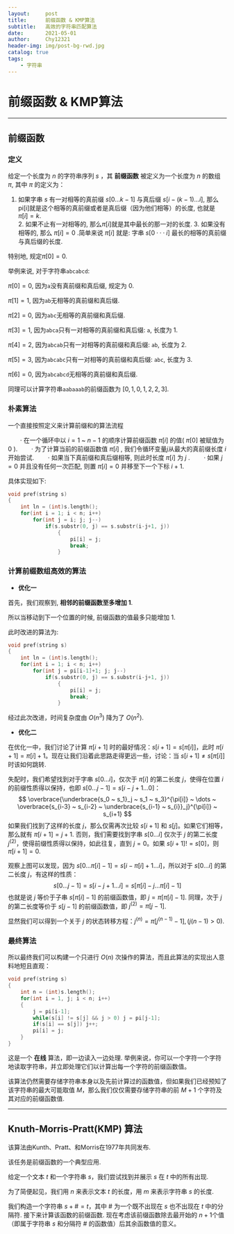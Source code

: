 ```yaml
---
layout:     post
title:      前缀函数 & KMP算法
subtitle:   高效的字符串匹配算法
date:       2021-05-01
author:     Chy12321
header-img: img/post-bg-rwd.jpg
catalog: true
tags:
    - 字符串
---
```


# 前缀函数 & KMP算法

---

## 前缀函数

### 定义

给定一个长度为 $n$ 的字符串序列 $s$ ，其 **前缀函数** 被定义为一个长度为 $n$ 的数组 $\pi$, 其中 $\pi$ 的定义为：

1. 如果字串 $s$ 有一对相等的真前缀 $s[0 \dots k-1]$ 与真后缀 $s[i-(k-1) \dots i]$, 那么pi[i]就是这个相等的真前缀或者是真后缀（因为他们相等）的长度, 也就是$\pi[i] = k$.  
   2. 如果不止有一对相等的, 那么$\pi[i]$就是其中最长的那一对的长度.
   3. 如果没有相等的, 那么 $\pi[i] = 0$ .简单来说 $\pi[i]$ 就是: 字串 $s[0···i]$ 最长的相等的真前缀与真后缀的长度.

特别地, 规定$\pi[0] = 0$.

举例来说, 对于字符串`abcabcd`:

$\pi[0] = 0$, 因为`a`没有真前缀和真后缀, 规定为 $0$.

$\pi[1] = 1$, 因为`ab`无相等的真前缀和真后缀.

$\pi[2] = 0$, 因为`abc`无相等的真前缀和真后缀.

$\pi[3] = 1$, 因为`abca`只有一对相等的真前缀和真后缀: `a`, 长度为 $1$.

$\pi[4] = 2$, 因为`abcab`只有一对相等的真前缀和真后缀: `ab`, 长度为 $2$.

$\pi[5] = 3$, 因为`abcabc`只有一对相等的真前缀和真后缀: `abc`, 长度为 $3$.

$\pi[6] = 0$, 因为`abcabcd`无相等的真前缀和真后缀.

同理可以计算字符串`aabaaab`的前缀函数为 $[0, 1, 0, 1, 2, 2, 3]$.

### 朴素算法

一个直接按照定义来计算前缀和的算法流程

　　· 在一个循环中以 $i=1$ ~ $n-1$ 的顺序计算前缀函数 $\pi[i]$ 的值( $\pi[0]$ 被赋值为 $0$ ).
　　· 为了计算当前的前缀函数值 $\pi[i]$ , 我们令循环变量$j$从最大的真前缀长度 $i$ 开始尝试.
　　· 如果当下真前缀和真后缀相等, 则此时长度 $\pi[i]$ 为 $j$ .
　　· 如果 $j = 0$ 并且没有任何一次匹配, 则置 $\pi[i]=0$ 并移至下一个下标 $i+1$.

具体实现如下:

```cpp
void pref(string s)
{
    int ln = (int)s.length();
    for(int i = 1; i < n; i++)
        for(int j = i; j; j--)
            if(s.substr(0, j) == s.substr(i-j+1, j))
                {
                    pi[i] = j;
                    break;
                }
```



### 计算前缀数组高效的算法

- **优化一**

首先，我们观察到, **相邻的前缀函数至多增加 $1$**.

所以当移动到下一个位置的时候, 前缀函数的值最多只能增加 $1$.

此时改进的算法为:

```cpp
void pref(string s)
{
    int ln = (int)s.length();
    for(int i = 1; i < n; i++)
        for(int j = pi[i-1]+1; j; j--)
            if(s.substr(0, j) == s.substr(i-j+1, j))
                {
                    pi[i] = j;
                    break;
                }
```

经过此次改进，时间复杂度由 $O(n^3)$ 降为了 $O(n^2)$.

- **优化二**

在优化一中，我们讨论了计算 $\pi[i+1]$ 时的最好情况：$s[i+1] = s[\pi[i]]$，此时 $\pi[i+1] = \pi[i] + 1$。现在让我们沿着此思路走得更远一些，讨论：当 $s[i+1] \neq s[\pi[i]]$ 时该如何跳转. 

失配时，我们希望找到对于字串 $s[0 \dots i]$，仅次于 $\pi[i]$ 的第二长度 $j$，使得在位置 $i$ 的前缀性质得以保持，也即 $s[0 \dots j-1] = s[i-j+1 \dots 0]$：
$$
\overbrace{\underbrace{s_0 ~ s_1}_j ~ s_1 ~ s_3}^{\pi[i]} ~ \dots ~ \overbrace{s_{i-3} ~ s_{i-2} ~ \underbrace{s_{i-1} ~ s_{i}}_j}^{\pi[i]} ~ s_{i+1}
$$
如果我们找到了这样的长度 $j$，那么仅需再次比较 $s[i+1]$ 和 $s[j]$。如果它们相等，那么就有 $\pi[i+1] = j+1$. 否则，我们需要找到字串 $s[0 \dots i]$ 仅次于 $j$ 的第二长度 $j^{(2)}$，使得前缀性质得以保持，如此往复，直到 $j = 0$。如果 $s[i+1] != s[0]$，则 $\pi[i+1] = 0$. 

观察上图可以发现，因为 $s[0 \dots \pi[i]-1] = s[i-\pi[i]+1 \dots i]$，所以对于 $s[0 \dots i]$ 的第二长度 $j$，有这样的性质：
$$
s[0 \dots j-1] = s[i-j+1 \dots i] = s[\pi[i]-j \dots \pi[i]-1]
$$
也就是说 $j$ 等价于子串 $s[\pi[i]-1]$ 的前缀函数值，即 $j = \pi[\pi[i]-1]$. 同理，次于 $j$ 的第二长度等价于 $s[j-1]$ 的前缀函数值，即 $j^{(2)} = \pi[j-1]$. 

显然我们可以得到一个关于 $j$ 的状态转移方程：$j^{(n)} = \pi[j^{(n-1)}-1],(j{(n-1)} > 0)$. 

### 最终算法

所以最终我们可以构建一个只进行 $O(n)$ 次操作的算法，而且此算法的实现出人意料地短且直观：

```cpp
void pref(string s)
{
    int n = (int)s.length();
    for(int i = 1, j; i < n; i++)
    {
        j = pi[i-1];
        while(s[i] != s[j] && j > 0) j = pi[j-1];
        if(s[i] == s[j]) j++;
        pi[i] = j;
    }
}
```

这是一个 **在线** 算法，即一边读入一边处理. 
举例来说，你可以一个字符一个字符地读取字符串，并立即处理它们以计算出每一个字符的前缀函数值。

该算法仍然需要存储字符串本身以及先前计算过的函数值，但如果我们已经预知了该字符串的最大可能取值 $M$，那么我们仅仅需要存储字符串的前 $M+1$ 个字符及其对应的前缀函数值. 

---

## Knuth-Morris-Pratt(KMP) 算法

该算法由Kunth、Pratt、和Morris在1977年共同发布. 

该任务是前缀函数的一个典型应用. 

给定一个文本 $t$ 和一个字符串 $s$，我们尝试找到并展示 $s$ 在 $t$ 中的所有出现. 

为了简便起见，我们用 $n$ 来表示文本 $t$ 的长度，用 $m$ 来表示字符串 $s$ 的长度. 

我们构造一个字符串 $s + \# = t$，其中 $\#$ 为一个既不出现在 $s$ 也不出现在 $t$ 中的分隔符.
接下来计算该函数的前缀函数. 现在考虑该前缀函数除去最开始的 $n + 1$个值（即属于字符串 $s$ 和分隔符 $\#$ 的函数值）后其余函数值的意义。